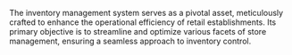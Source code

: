 The inventory management system serves as a pivotal asset, meticulously crafted to enhance the operational efficiency of retail establishments. Its primary objective is to streamline and optimize various facets of store management, ensuring a seamless approach to inventory control.
